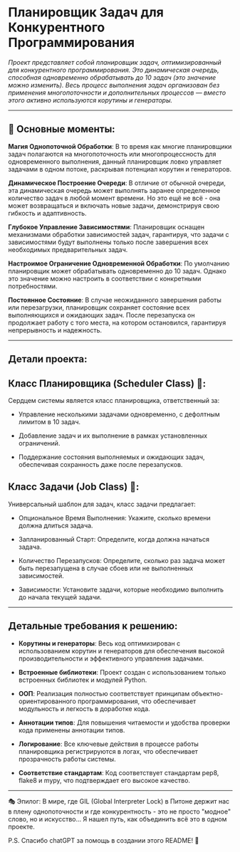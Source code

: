 # Планировщик Задач для Конкурентного Программирования

_Проект представляет собой планировщик задач, оптимизированный для конкурентного программирования. Это динамическая очередь, способная одновременно обрабатывать до 10 задач (это значение можно изменить). Весь процесс выполнения задач организован без применения многопоточности и дополнительных процессов — вместо этого активно используются корутины и генераторы._

---

##  🌟 Основные моменты:
 **Магия Однопоточной Обработки**: В то время как многие планировщики задач полагаются на многопоточность или многопроцессность для одновременного выполнения, данный планировщик ловко управляет задачами в одном потоке, раскрывая потенциал корутин и генераторов.

 **Динамическое Построение Очереди**: В отличие от обычной очереди, эта динамическая очередь может выполнять заранее определенное количество задач в любой момент времени. Но это ещё не всё - она может возвращаться и включать новые задачи, демонстрируя свою гибкость и адаптивность.

 **Глубокое Управление Зависимостями**: Планировщик оснащен механизмами обработки зависимостей задач, гарантируя, что задачи с зависимостями будут выполнены только после завершения всех необходимых предварительных задач.

 **Настроимое Ограничение Одновременной Обработки**: По умолчанию планировщик может обрабатывать одновременно до 10 задач. Однако это значение можно настроить в соответствии с конкретными потребностями.

 **Постоянное Состояние**: В случае неожиданного завершения работы или перезагрузки, планировщик сохраняет состояние всех выполняющихся и ожидающих задач. После перезапуска он продолжает работу с того места, на котором остановился, гарантируя непрерывность и надежность.

---

## Детали проекта:

## Класс Планировщика (Scheduler Class) 📅:
Сердцем системы является класс планировщика, ответственный за:
- Управление несколькими задачами одновременно, с дефолтным лимитом в 10 задач.

- Добавление задач и их выполнение в рамках установленных ограничений.

- Поддержание состояния выполняемых и ожидающих задач, обеспечивая сохранность даже после перезапусков.

## Класс Задачи (Job Class) 📝:
Универсальный шаблон для задач, класс задачи предлагает:
- Опциональное Время Выполнения: Укажите, сколько времени должна длиться задача.

- Запланированный Старт: Определите, когда должна начаться задача.

- Количество Перезапусков: Определите, сколько раз задача может быть перезапущена в случае сбоев или не выполненных зависимостей.

- Зависимости: Установите задачи, которые необходимо выполнить до начала текущей задачи.

---
## Детальные требования к решению:

- **Корутины и генераторы**: Весь код оптимизирован с использованием корутин и генераторов для обеспечения высокой производительности и эффективного управления задачами.
  
- **Встроенные библиотеки**: Проект создан с использованием только встроенных библиотек и модулей Python.
  
- **ООП**: Реализация полностью соответствует принципам объектно-ориентированного программирования, что обеспечивает модульность и легкость в доработке кода.
  
- **Аннотации типов**: Для повышения читаемости и удобства проверки кода применены аннотации типов.
  
- **Логирование**: Все ключевые действия в процессе работы планировщика регистрируются в логах, что обеспечивает прозрачность работы системы.
  
- **Соответствие стандартам**: Код соответствует стандартам pep8, flake8 и mypy, что подтверждает его высокое качество.

---

🎭 Эпилог:
В мире, где GIL (Global Interpreter Lock) в Питоне держит нас в плену однопоточности и где конкурентность - это не просто "модное" слово, но и искусство... Я нашел путь, как объединить всё это в одном проекте.

P.S. Спасибо chatGPT за помощь в создании этого README! 🚀


